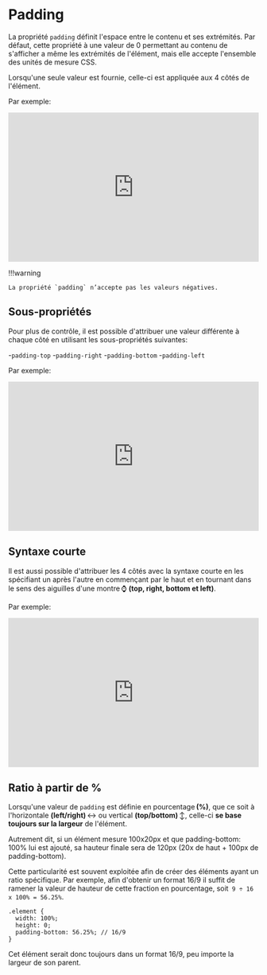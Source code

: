 # Padding
La propriété `padding` définit l'espace entre le contenu et ses extrémités. Par défaut, cette propriété à une valeur de 0 permettant au contenu de s'afficher a même les extrémités de l'élément, mais elle accepte l'ensemble des unités de mesure CSS.

Lorsqu'une seule valeur est fournie, celle-ci est appliquée aux 4 côtés de l'élément.

Par exemple:
<iframe height="300" style="width: 100%;" scrolling="no" title="Padding" src="https://codepen.io/tim-momo/embed/rNrKjeY?default-tab=html%2Cresult" frameborder="no" loading="lazy" allowtransparency="true" allowfullscreen="true">
  See the Pen <a href="https://codepen.io/tim-momo/pen/rNrKjeY">
  Padding</a> by TIM Montmorency (<a href="https://codepen.io/tim-momo">@tim-momo</a>)
  on <a href="https://codepen.io">CodePen</a>.
</iframe>

!!!warning

    La propriété `padding` n’accepte pas les valeurs négatives.

## Sous-propriétés

Pour plus de contrôle, il est possible d'attribuer une valeur différente à chaque côté en utilisant les sous-propriétés suivantes:

-`padding-top`
-`padding-right`
-`padding-bottom`
-`padding-left`

Par exemple:
<iframe height="300" style="width: 100%;" scrolling="no" title="Padding - Sub-properties" src="https://codepen.io/tim-momo/embed/OJwEWbV?default-tab=html%2Cresult" frameborder="no" loading="lazy" allowtransparency="true" allowfullscreen="true">
  See the Pen <a href="https://codepen.io/tim-momo/pen/OJwEWbV">
  Padding - Sub-properties</a> by TIM Montmorency (<a href="https://codepen.io/tim-momo">@tim-momo</a>)
  on <a href="https://codepen.io">CodePen</a>.
</iframe>

## Syntaxe courte

Il est aussi possible d'attribuer les 4 côtés avec la syntaxe courte en les spécifiant un après l'autre en commençant par le haut et en tournant dans le sens des aiguilles d'une montre ⌚️ **(top, right, bottom et left)**.

Par exemple:
<iframe height="300" style="width: 100%;" scrolling="no" title="Padding - Multiple values" src="https://codepen.io/tim-momo/embed/BaPVpRj?default-tab=html%2Cresult" frameborder="no" loading="lazy" allowtransparency="true" allowfullscreen="true">
  See the Pen <a href="https://codepen.io/tim-momo/pen/BaPVpRj">
  Padding - Multiple values</a> by TIM Montmorency (<a href="https://codepen.io/tim-momo">@tim-momo</a>)
  on <a href="https://codepen.io">CodePen</a>.
</iframe>

## Ratio à partir de %

Lorsqu'une valeur de `padding` est définie en pourcentage **(%)**, que ce soit à l'horizontale **(left/right)** ↔️ ou vertical **(top/bottom)** ↕️, celle-ci **se base toujours sur la largeur** de l'élément.

Autrement dit, si un élément mesure 100x20px et que padding-bottom: 100% lui est ajouté, sa hauteur finale sera de 120px (20x de haut + 100px de padding-bottom).

Cette particularité est souvent exploitée afin de créer des éléments ayant un ratio spécifique. Par exemple, afin d'obtenir un format 16/9 il suffit de ramener la valeur de hauteur de cette fraction en pourcentage, soit` 9 ÷ 16 x 100% = 56.25%`.

```
.element {
  width: 100%;
  height: 0;
  padding-bottom: 56.25%; // 16/9
}
```
Cet élément serait donc toujours dans un format 16/9, peu importe la largeur de son parent.
